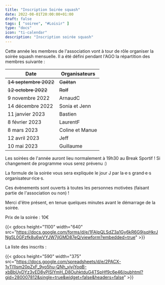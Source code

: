 ```yaml
---
title: "Inscription Soirée squash"
date: 2022-08-01T20:00:00+01:00
draft: false
tags: [ "soiree", "#Loisir" ]
type: "docs"
icon: "ti-calendar"
description: "Inscription soirée squash"
---
```


Cette année les membres de l'association vont à tour de rôle organiser la soirée squash mensuelle. Il a été défini pendant l'AGO la répartition des membres suivante :

| Date                  | Organisateurs    |
|-----------------------| -----------------|
| ~~14 septembre 2022~~ | ~~Gaëtan~~       |
| ~~12 octobre 2022~~   | ~~Rolf~~         |
| 9 novembre 2022       | ArnaudC          |
| 14 décembre 2022      | Sonia et Jenn    |
| 11 janvier 2023       | Bastien          |
| 8 février 2023        | LaurentF         |
| 8 mars 2023           | Coline et Manue  |
| 12 avril 2023         | Jeff             |
| 10 mai 2023           | Guillaume        |

Les soirées de l'année auront lieu normalement à 19h30 au Break Sportif ! Si changement de programme vous serez prévenu :)

La formule de la soirée vous sera expliquée le jour J par la·e·s grand·e·s organisateur·rice·s.

Ces évènements sont ouverts à toutes les personnes motivées (faisant partie de l'association ou non) !

Merci d'être présent, en tenue quelques minutes avant le démarrage de la soirée.

Prix de la soirée : 10€

{{< gdocs height="1100" width="640" src="https://docs.google.com/forms/d/e/1FAIpQLSdZ3a1Gy6kR6G9jsqHkrJNg5L0GFzfk8u6wVYJW7jlGMD87eQ/viewform?embedded=true" >}}

La liste des inscrits :

{{< gdocs height="590" width="375" src="https://docs.google.com/spreadsheets/d/e/2PACX-1vTl1Ism20pZxF_9yo5hu-QNh_vjyiYoqB-xbBbUyDYz3vED8yPlSlYmH_D8OuhktduG4TSpHf9c6e46/pubhtml?gid=280007812&single=true&widget=false&headers=false" >}}
